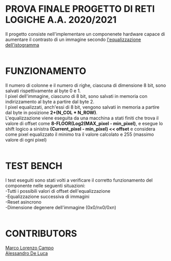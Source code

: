 # PROVA FINALE PROGETTO DI RETI LOGICHE A.A. 2020/2021
Il progetto consiste nell'implementare un componenete hardware capace di aumentare il contrasto di un immagine secondo [l'equalizzazione dell'istogramma](https://it.wikipedia.org/wiki/Equalizzazione_dell%27istogramma)<br>
<br>
# FUNZIONAMENTO 
Il numero di colonne e il numero di righe, ciascuna di dimensione 8 bit, sono salvati rispettivamente al byte 0 e 1.<br>
I pixel dell'immagine, ciascuno di 8 bit, sono salvati in memoria con indirizzamento al byte a partire dal byte 2.<br>
I pixel equalizzati, anch'essi di 8 bit, vengono salvati in memoria a partire dal byte in posizione __2+(N_COL * N_ROW)__.<br>
L'equalizzazione viene eseguita da una macchina a stati finiti che trova il valore di offset come __8-FLOOR(Log2(MAX_pixel - min_pixel)__, e esegue lo shift logico a sinistra __(Current_pixel - min_pixel) << offset__ e considera come pixel equalizzato il minimo tra il valore calcolato e 255 (massimo valore di ogni pixel)<br>
<br>
# TEST BENCH
I test eseguiti sono stati volti a verificare il corretto funzionamento del componente nelle seguenti situazioni:<br>
-Tutti i possibili valori di offset dell'equalizzazione<br>
-Equalizzazione successiva di immagini<br>
-Reset asincrono<br>
-Dimensione degenere dell'immagine (0x0/nx0/0xn)<br>
<br>
# CONTRIBUTORS
[Marco Lorenzo Campo](https://github.com/MarcoLorenzoCampo)<br>
[Alessandro De Luca](https://github.com/AlessandroDL)<br>
